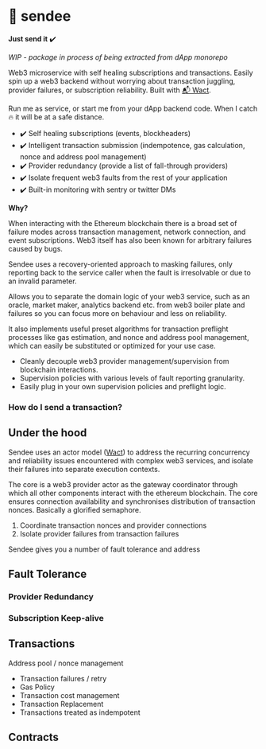 # 💸 sendee

**Just send it** ✔️

_WIP - package in process of being extracted from dApp monorepo_

Web3 microservice with self healing subscriptions and transactions. Easily spin
up a web3 backend without worrying about transaction juggling, provider
failures, or subscription reliability. Built with [📬 Wact](https://github.com/jack0son/wact).

Run me as service, or start me from your dApp backend code. When I catch 🔥 it
will be at a safe distance.

- ✔️ Self healing subscriptions (events, blockheaders)
- ✔️ Intelligent transaction submission (indempotence, gas calculation, nonce and address pool management)
- ✔️ Provider redundancy (provide a list of fall-through providers)
- ✔️ Isolate frequent web3 faults from the rest of your application
- ✔️ Built-in monitoring with sentry or twitter DMs

**Why?**

When interacting with the Ethereum blockchain there is a broad set of failure
modes across transaction management, network connection, and event
subscriptions. Web3 itself has also been known for arbitrary failures caused by
bugs.

Sendee uses a recovery-oriented approach to masking failures, only reporting
back to the service caller when the fault is irresolvable or due to an invalid
parameter.

Allows you to separate the domain logic of your web3 service, such as an oracle,
market maker, analytics backend etc. from web3 boiler plate and failures so you
can focus more on behaviour and less on reliability.

It also implements useful preset algorithms for transaction preflight processes
like gas estimation, and nonce and address pool management, which can easily be
substituted or optimized for your use case.

- Cleanly decouple web3 provider management/supervision from blockchain interactions.
- Supervision policies with various levels of fault reporting granularity.
- Easily plug in your own supervision policies and preflight logic.

### How do I send a transaction?

## Under the hood

Sendee uses an actor model ([Wact](https://github.com/jack0son/wact)) to
address the recurring concurrency and reliability issues encountered with
complex web3 services, and isolate their failures into separate
execution contexts.

The core is a web3 provider actor as the gateway coordinator through which all other
components interact with the ethereum blockchain. The core ensures connection
availability and synchronises distribution of transaction nonces. Basically
a glorified semaphore.

1. Coordinate transaction nonces and provider connections
2. Isolate provider failures from transaction failures

Sendee gives you a number of fault tolerance and address

## Fault Tolerance

### Provider Redundancy

### Subscription Keep-alive

## Transactions

Address pool / nonce management

- Transaction failures / retry
- Gas Policy
- Transaction cost management
- Transaction Replacement
- Transactions treated as indempotent

## Contracts
